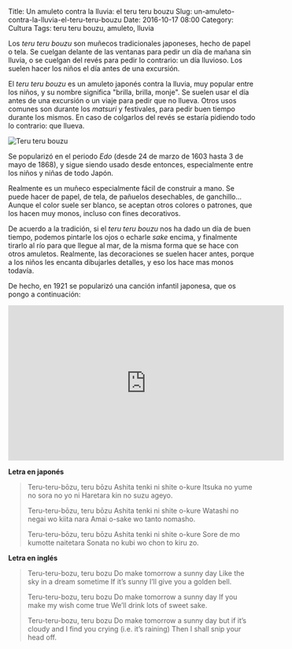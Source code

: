 Title: Un amuleto contra la lluvia: el teru teru bouzu
Slug: un-amuleto-contra-la-lluvia-el-teru-teru-bouzu
Date: 2016-10-17 08:00
Category: Cultura
Tags: teru teru bouzu, amuleto, lluvia



Los *teru teru bouzu* son muñecos tradicionales japoneses, hecho de papel o tela. Se cuelgan delante de las ventanas para pedir un día de mañana sin lluvia, o se cuelgan del revés para pedir lo contrario: un día lluvioso. Los suelen hacer los niños el día antes de una excursión.

El *teru teru bouzu* es un amuleto japonés contra la lluvia, muy popular entre los niños, y su nombre significa "brilla, brilla, monje". Se suelen usar el día antes de una excursión o un viaje para pedir que no llueva. Otros usos comunes son durante los *matsuri* y festivales, para pedir buen tiempo durante los mismos. En caso de colgarlos del revés se estaría pidiendo todo lo contrario: que llueva.

![Teru teru bouzu]({filename}/images/teru-teru-bouzu.jpg)

Se popularizó en el periodo *Edo* (desde 24 de marzo de 1603 hasta 3 de mayo de 1868), y sigue siendo usado desde entonces, especialmente entre los niños y niñas de todo Japón.

Realmente es un muñeco especialmente fácil de construir a mano. Se puede hacer de papel, de tela, de pañuelos desechables, de ganchillo... Aunque el color suele ser blanco, se aceptan otros colores o patrones, que los hacen muy monos, incluso con fines decorativos.

De acuerdo a la tradición, si el *teru teru bouzu* nos ha dado un día de buen tiempo, podemos pintarle los ojos o echarle *sake* encima, y finalmente tirarlo al río para que llegue al mar, de la misma forma que se hace con otros amuletos. Realmente, las decoraciones se suelen hacer antes, porque a los niños les encanta dibujarles detalles, y eso los hace mas monos todavía.

De hecho, en 1921 se popularizó una canción infantil japonesa, que os pongo a continuación:

<iframe width="560" height="315" src="https://www.youtube.com/embed/pnxMcNPE3Z4" frameborder="0" allowfullscreen></iframe>

**Letra en japonés**

> Teru-teru-bōzu, teru bōzu
> Ashita tenki ni shite o-kure
> Itsuka no yume no sora no yo ni
> Haretara kin no suzu ageyo.
> 
> Teru-teru-bōzu, teru bōzu
> Ashita tenki ni shite o-kure
> Watashi no negai wo kiita nara
> Amai o-sake wo tanto nomasho.
> 
> Teru-teru-bōzu, teru bōzu
> Ashita tenki ni shite o-kure
> Sore de mo kumotte naitetara
> Sonata no kubi wo chon to kiru zo.

**Letra en inglés**

> Teru-teru-bozu, teru bozu
> Do make tomorrow a sunny day
> Like the sky in a dream sometime
> If it’s sunny I’ll give you a golden bell.
> 
> Teru-teru-bozu, teru bozu
> Do make tomorrow a sunny day
> If you make my wish come true
> We’ll drink lots of sweet sake.
> 
> Teru-teru-bozu, teru bozu
> Do make tomorrow a sunny day
> but if it’s cloudy and I find you crying (i.e. it’s raining)
> Then I shall snip your head off.
